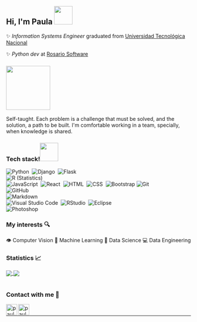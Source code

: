 <h2>Hi, I'm Paula <img src="https://media0.giphy.com/media/kBZ212yGzFaxgkSIKW/giphy.gif?cid=790b7611dd8948da85299984eb300e6c15d9ad64822331fb&rid=giphy.gif&ct=s" width="50"></h2>

✨ *Information Systems Engineer* graduated from [Universidad Tecnológica Nacional](https://utn.edu.ar/es/)

✨ *Python dev* at [Rosario Software](https://www.rosariosoftware.com/)


<h3><img src="https://media1.giphy.com/media/ZbH8qLL8vHXBjrBuO7/giphy.gif?cid=790b76114cb86b2ae3c05078e25cc241be023b4e38f6ef77&rid=giphy.gif&ct=ts" width="120"></h3>

Self-taught. Each problem is a challenge that must be solved, and the solution, a path to be built. I'm comfortable working in a team, specially, when knowledge is shared. 


<h3><b>Tech stack!</b><img src="https://media2.giphy.com/media/j2pOGeGYKe2xCCKwfi/giphy.gif?cid=790b761160dee29c4f4983d787b2c782a044de65150a678d&rid=giphy.gif&ct=s" width="50"></h3>

![Python](https://img.shields.io/badge/-Python-05122A?style=flat&logo=python)&nbsp;
![Django](https://img.shields.io/badge/-Django-05122A?style=flat&logo=django&logoColor=092E20)&nbsp;
![Flask](https://img.shields.io/badge/-Flask-05122A?style=flat&logo=flask)\
![R (Statistics)](https://img.shields.io/badge/-R-05122A?style=flat&logo=R&logoColor=276DC3)\
![JavaScript](https://img.shields.io/badge/-JavaScript-05122A?style=flat&logo=javascript)&nbsp;
![React](https://img.shields.io/badge/-React-05122A?style=flat&logo=react)&nbsp;
![HTML](https://img.shields.io/badge/-HTML-05122A?style=flat&logo=HTML5)&nbsp;
![CSS](https://img.shields.io/badge/-CSS-05122A?style=flat&logo=CSS3&logoColor=1572B6)&nbsp;
![Bootstrap](https://img.shields.io/badge/-Bootstrap-05122A?style=flat&logo=bootstrap&logoColor=563D7C)
![Git](https://img.shields.io/badge/-Git-05122A?style=flat&logo=git)&nbsp;\
![GitHub](https://img.shields.io/badge/-GitHub-05122A?style=flat&logo=github)\
![Markdown](https://img.shields.io/badge/-Markdown-05122A?style=flat&logo=markdown)\
![Visual Studio Code](https://img.shields.io/badge/-Visual%20Studio%20Code-05122A?style=flat&logo=visual-studio-code&logoColor=007ACC)&nbsp;
![RStudio](https://img.shields.io/badge/-RStudio-05122A?style=flat&logo=rstudio)&nbsp;
![Eclipse](https://img.shields.io/badge/-Eclipse-05122A?style=flat&logo=eclipse-ide&logoColor=2C2255)\
![Photoshop](https://img.shields.io/badge/-Photoshop-05122A?style=flat&logo=adobe-photoshop)&nbsp;



### My interests 🔍
👁 Computer Vision
🧠 Machine Learning
📝 Data Science
💻 Data Engineering
<br/>
  <h3> Statistics 📈 </h3>
<div > 
    <a href="">
        <img align="center" src="https://github-readme-stats-sigma-five.vercel.app/api?username=pabeli&show_icons=true&include_all_commits=true&count_private=true&theme=buefy&line_height=40" />
    </a>
    <a href="">
        <img align="center" src="https://github-readme-stats.vercel.app/api/top-langs/?username=pabeli&theme=vue&line_height=40&hide=css"/>
    </a>
    </div>
<br/>


### Contact with me 📝

[<img align="left" alt="paula.lima.95 | Facebook" height="30px" src="https://image.flaticon.com/icons/png/512/145/145802.png" />][facebook]
[<img align="left" alt="paula-belen-lima-690b91140 | LinkedIn" height="30px" src="https://image.flaticon.com/icons/png/512/185/185964.png"/>][linkedin]
<br />

---

[facebook]: https://www.facebook.com/paula.lima.95/
[linkedin]: https://www.linkedin.com/in/paula-belen-lima-690b91140/
